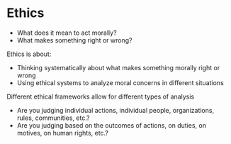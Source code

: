 # Ethics

- What does it mean to act morally?
- What makes something right or wrong?

Ethics is about:
- Thinking systematically about what makes something morally right or wrong 
- Using ethical systems to analyze moral concerns in different situations

Different ethical frameworks allow for different types of analysis
- Are you judging individual actions, individual people, organizations, rules, communities, etc.?
- Are you judging based on the outcomes of actions, on duties, on motives, on human rights, etc.?

```{tableofcontents}
```
